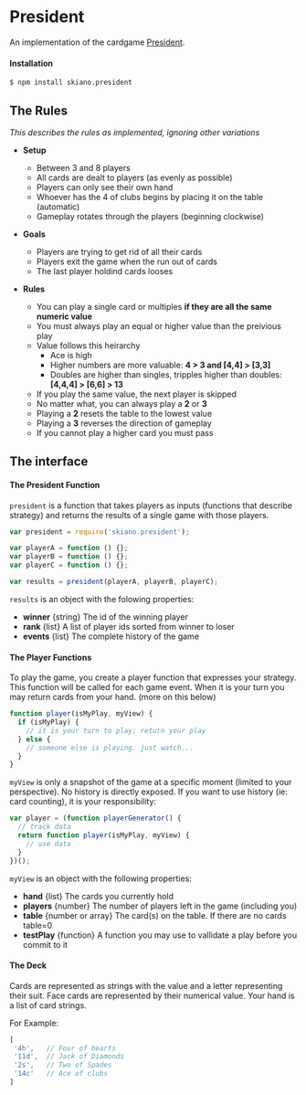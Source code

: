 # President

An implementation of the cardgame [President](https://en.wikipedia.org/wiki/President_(card_game)#General_rules).

#### Installation

```
$ npm install skiano.president
```

## The Rules

_This describes the rules as implemented, ignoring other variations_

* __Setup__
  * Between 3 and 8 players
  * All cards are dealt to players (as evenly as possible)
  * Players can only see their own hand
  * Whoever has the 4 of clubs begins by placing it on the table (automatic)
  * Gameplay rotates through the players (beginning clockwise)

* __Goals__
  * Players are trying to get rid of all their cards
  * Players exit the game when the run out of cards
  * The last player holdind cards looses

* __Rules__
  * You can play a single card or multiples __if they are all the same numeric value__
  * You must always play an equal or higher value than the preivious play
  * Value follows this heirarchy
    * Ace is high 
    * Higher numbers are more valuable:  __4 > 3 and [4,4] > [3,3]__
    * Doubles are higher than singles, tripples higher than doubles: __[4,4,4] > [6,6] > 13__
  * If you play the same value, the next player is skipped
  * No matter what, you can always play a __2__ or __3__
  * Playing a __2__ resets the table to the lowest value
  * Playing a __3__ reverses the direction of gameplay
  * If you cannot play a higher card you must pass

## The interface

#### The President Function

```president``` is a function that takes players as inputs (functions that describe strategy) and returns the results of a single game with those players.

```javascript
var president = require('skiano.president');

var playerA = function () {};
var playerB = function () {};
var playerC = function () {};

var results = president(playerA, playerB, playerC);

```

```results``` is an object with the folowing properties:
* __winner__ {string} The id of the winning player
* __rank__ {list} A list of player ids sorted from winner to loser
* __events__ {list} The complete history of the game

#### The Player Functions

To play the game, you create a player function that expresses your strategy. This function will be called for each game event. When it is your turn you may return cards from your hand. (more on this below)

```javascript
function player(isMyPlay, myView) {
  if (isMyPlay) {
    // it is your turn to play; return your play
  } else {
    // someone else is playing. just watch...
  }
}
```

```myView``` is only a snapshot of the game at a specific moment (limited to your perspective). No history is directly exposed. If you want to use history (ie: card counting), it is your responsibility:

```javascript
var player = (function playerGenerator() {
  // track data
  return function player(isMyPlay, myView) {
    // use data
  }
})();
```

```myView``` is an object with the following properties:
* __hand__ {list} The cards you currently hold
* __players__ {number} The number of players left in the game (including you)
* __table__ {number or array} The card(s) on the table. If there are no cards table=0
* __testPlay__ {function} A function you may use to vallidate a play before you commit to it

#### The Deck

Cards are represented as strings with the value and a letter representing their suit. Face cards are represented by their numerical value. Your hand is a list of card strings.

For Example:

```javascript
[
 '4h',   // Four of hearts
 '11d',  // Jack of Diamonds
 '2s',   // Two of Spades
 '14c'   // Ace of clubs
]
```
